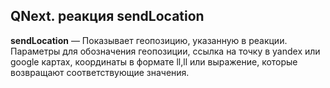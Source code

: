 ## QNext. реакция sendLocation

**sendLocation** — Показывает геопозицию, указанную в реакции. Параметры для обозначения геопозиции, ссылка на точку в yandex или google картах, координаты в формате ll,ll или выражение, которые возвращают соответствующие значения.




